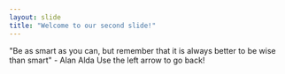 ```yaml
---
layout: slide
title: "Welcome to our second slide!"
---
```

"Be as smart as you can, but remember that it is always better to be wise than smart" - Alan Alda
Use the left arrow to go back!
